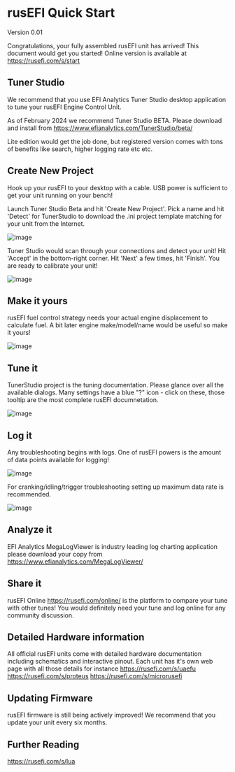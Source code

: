# rusEFI Quick Start

Version 0.01

Congratulations, your fully assembled rusEFI unit has arrived! This document would get you started! Online version is available at https://rusefi.com/s/start

## Tuner Studio

We recommend that you use EFI Analytics Tuner Studio desktop application to tune your rusEFI Engine Control Unit.

As of February 2024 we recommend Tuner Studio BETA. Please download and install from https://www.efianalytics.com/TunerStudio/beta/

Lite edition would get the job done, but registered version comes with tons of benefits like search, higher logging rate etc etc.

## Create New Project

Hook up your rusEFI to your desktop with a cable. USB power is sufficient to get your unit running on your bench!

Launch Tuner Studio Beta and hit 'Create New Project'. Pick a name and hit 'Detect' for TunerStudio to download the .ini project template matching for your unit from the Internet.

![image](https://github.com/rusefi/rusefi/assets/48498823/1612a0d2-182f-4093-b6b0-31f02ec3cfdf)

Tuner Studio would scan through your connections and detect your unit! Hit 'Accept' in the bottom-right corner. Hit 'Next' a few times, hit 'Finish'. You are ready to calibrate your unit!

![image](https://github.com/rusefi/rusefi/assets/48498823/5553b63b-8d66-4118-9fd1-07b192dd3b83)

## Make it yours

rusEFI fuel control strategy needs your actual engine displacement to calculate fuel. A bit later engine make/model/name would be useful so make it yours!

![image](https://github.com/rusefi/rusefi/assets/48498823/1c5ea0cf-90d5-448c-8267-c7ca619c3ef2)

## Tune it

TunerStudio project is the tuning documentation. Please glance over all the available dialogs. Many settings have a blue "?" icon - click on these, those tooltip are the most complete rusEFI documnetation.

![image](https://github.com/rusefi/rusefi/assets/48498823/03321c1f-2ab6-4567-b11c-896ec8777792)

## Log it

Any troubleshooting begins with logs. One of rusEFI powers is the amount of data points available for logging!

![image](https://github.com/rusefi/rusefi/assets/48498823/65ac7e95-6235-4cc6-9ddd-fed63b8a8521)

For cranking/idling/trigger troubleshooting setting up maximum data rate is recommended.

![image](https://github.com/rusefi/rusefi/assets/48498823/08e5b67f-9448-4cb2-9228-fddaade7b2ee)

## Analyze it

EFI Analytics MegaLogViewer is industry leading log charting application please download your copy from https://www.efianalytics.com/MegaLogViewer/

## Share it

rusEFI Online https://rusefi.com/online/ is the platform to compare your tune with other tunes! You would definitely need your tune and log online for any community discussion.

## Detailed Hardware information

All official rusEFI units come with detailed hardware documentation including schematics and interactive pinout. Each unit has it's own web page with all those details for instance https://rusefi.com/s/uaefu https://rusefi.com/s/proteus https://rusefi.com/s/microrusefi

## Updating Firmware

rusEFI firmware is still being actively improved! We recommend that you update your unit every six months.

## Further Reading

https://rusefi.com/s/lua

